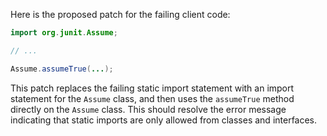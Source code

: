 Here is the proposed patch for the failing client code:

```java
import org.junit.Assume;

// ...

Assume.assumeTrue(...);
```

This patch replaces the failing static import statement with an import statement for the `Assume` class, and then uses the `assumeTrue` method directly on the `Assume` class. This should resolve the error message indicating that static imports are only allowed from classes and interfaces.